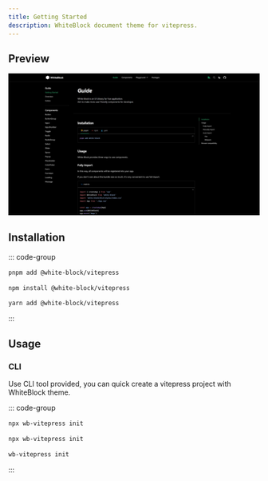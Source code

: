 ```yaml
---
title: Getting Started
description: WhiteBlock document theme for vitepress.
---
```



## Preview
![](/vitepress/preview.png)


## Installation

::: code-group
```sh [pnpm]
pnpm add @white-block/vitepress
```
```sh [npm]
npm install @white-block/vitepress
```
```sh [yarn]
yarn add @white-block/vitepress
```
:::

## Usage

### CLI

Use CLI tool provided, you can quick create a vitepress project with WhiteBlock theme.

::: code-group
```sh [pnpm]
npx wb-vitepress init
```
```sh [npm]
npx wb-vitepress init
```
```sh [yarn]
wb-vitepress init
```
:::